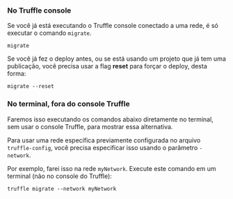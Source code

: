 
### No Truffle console

Se você já está executando o Truffle console conectado a uma rede, 
é só executar o comando `migrate`.

```shell
migrate
```

Se você já fez o deploy antes, ou se está usando um projeto que já tem uma publicação, você precisa usar a flag **reset** para forçar o deploy, desta forma:

```shell
migrate --reset
```

### No terminal, fora do console Truffle

Faremos isso executando os comandos abaixo diretamente no terminal,
sem usar o console Truffle, para mostrar essa alternativa.

Para usar uma rede específica previamente configurada no arquivo `truffle-config`,
você precisa especificar isso usando o parâmetro `- network`.

Por exemplo, farei isso na rede `myNetwork`.
Execute este comando em um terminal (não no console do Truffle):

```shell
truffle migrate --network myNetwork
```

